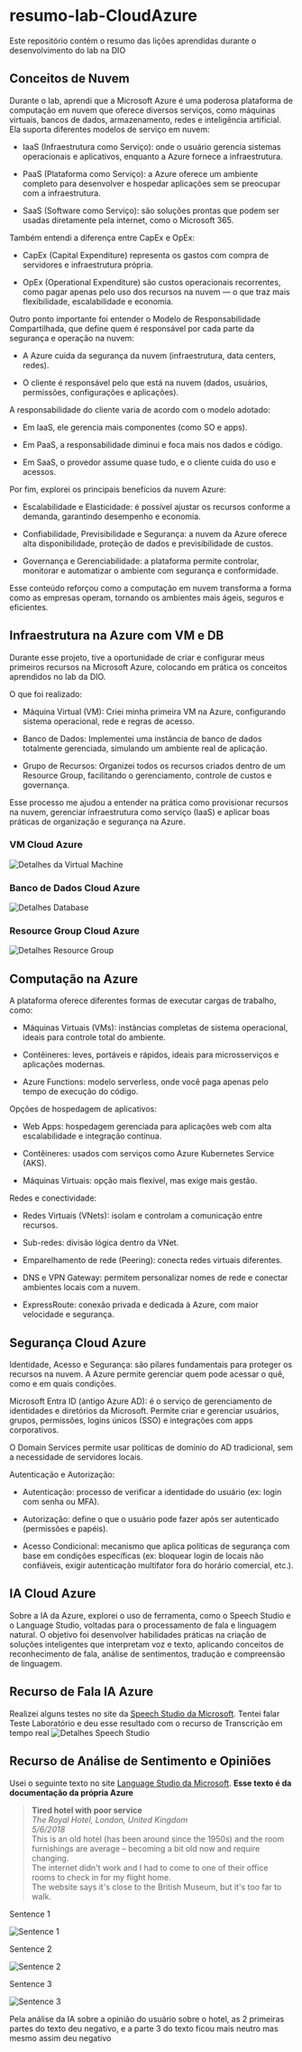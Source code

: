 # resumo-lab-CloudAzure
Este repositório contém o resumo das lições aprendidas durante o desenvolvimento do lab na DIO

## Conceitos de Nuvem
Durante o lab, aprendi que a Microsoft Azure é uma poderosa plataforma de computação em nuvem que oferece diversos serviços, como máquinas virtuais, bancos de dados, armazenamento, redes e inteligência artificial. Ela suporta diferentes modelos de serviço em nuvem:

- IaaS (Infraestrutura como Serviço): onde o usuário gerencia sistemas operacionais e aplicativos, enquanto a Azure fornece a infraestrutura.

- PaaS (Plataforma como Serviço): a Azure oferece um ambiente completo para desenvolver e hospedar aplicações sem se preocupar com a infraestrutura.

- SaaS (Software como Serviço): são soluções prontas que podem ser usadas diretamente pela internet, como o Microsoft 365.

Também entendi a diferença entre CapEx e OpEx:

- CapEx (Capital Expenditure) representa os gastos com compra de servidores e infraestrutura própria.

- OpEx (Operational Expenditure) são custos operacionais recorrentes, como pagar apenas pelo uso dos recursos na nuvem — o que traz mais flexibilidade, escalabilidade e economia.

Outro ponto importante foi entender o Modelo de Responsabilidade Compartilhada, que define quem é responsável por cada parte da segurança e operação na nuvem:

- A Azure cuida da segurança da nuvem (infraestrutura, data centers, redes).

- O cliente é responsável pelo que está na nuvem (dados, usuários, permissões, configurações e aplicações).

A responsabilidade do cliente varia de acordo com o modelo adotado:

- Em IaaS, ele gerencia mais componentes (como SO e apps).

- Em PaaS, a responsabilidade diminui e foca mais nos dados e código.

- Em SaaS, o provedor assume quase tudo, e o cliente cuida do uso e acessos.

Por fim, explorei os principais benefícios da nuvem Azure:

- Escalabilidade e Elasticidade: é possível ajustar os recursos conforme a demanda, garantindo desempenho e economia.

- Confiabilidade, Previsibilidade e Segurança: a nuvem da Azure oferece alta disponibilidade, proteção de dados e previsibilidade de custos.

- Governança e Gerenciabilidade: a plataforma permite controlar, monitorar e automatizar o ambiente com segurança e conformidade.

Esse conteúdo reforçou como a computação em nuvem transforma a forma como as empresas operam, tornando os ambientes mais ágeis, seguros e eficientes.

## Infraestrutura na Azure com VM e DB
Durante esse projeto, tive a oportunidade de criar e configurar meus primeiros recursos na Microsoft Azure, colocando em prática os conceitos aprendidos no lab da DIO.

O que foi realizado:

- Máquina Virtual (VM): Criei minha primeira VM na Azure, configurando sistema operacional, rede e regras de acesso.

- Banco de Dados: Implementei uma instância de banco de dados totalmente gerenciada, simulando um ambiente real de aplicação.

- Grupo de Recursos: Organizei todos os recursos criados dentro de um Resource Group, facilitando o gerenciamento, controle de custos e governança.

Esse processo me ajudou a entender na prática como provisionar recursos na nuvem, gerenciar infraestrutura como serviço (IaaS) e aplicar boas práticas de organização e segurança na Azure.

### VM Cloud Azure
![Detalhes da Virtual Machine](https://github.com/Phc01/resumo-lab-CloudAzure/blob/main/vm%20detalhes.png)

### Banco de Dados Cloud Azure
![Detalhes Database](https://github.com/Phc01/resumo-lab-CloudAzure/blob/main/db%20detalhes.png)

### Resource Group Cloud Azure
![Detalhes Resource Group](https://github.com/Phc01/resumo-lab-CloudAzure/blob/main/grupo%20de%20recursos%20com%20itens.png)

## Computação na Azure
A plataforma oferece diferentes formas de executar cargas de trabalho, como:

- Máquinas Virtuais (VMs): instâncias completas de sistema operacional, ideais para controle total do ambiente.

- Contêineres: leves, portáveis e rápidos, ideais para microsserviços e aplicações modernas.

- Azure Functions: modelo serverless, onde você paga apenas pelo tempo de execução do código.

Opções de hospedagem de aplicativos:

- Web Apps: hospedagem gerenciada para aplicações web com alta escalabilidade e integração contínua.

- Contêineres: usados com serviços como Azure Kubernetes Service (AKS).

- Máquinas Virtuais: opção mais flexível, mas exige mais gestão.

Redes e conectividade:

- Redes Virtuais (VNets): isolam e controlam a comunicação entre recursos.

- Sub-redes: divisão lógica dentro da VNet.

- Emparelhamento de rede (Peering): conecta redes virtuais diferentes.

- DNS e VPN Gateway: permitem personalizar nomes de rede e conectar ambientes locais com a nuvem.

- ExpressRoute: conexão privada e dedicada à Azure, com maior velocidade e segurança.

## Segurança Cloud Azure

Identidade, Acesso e Segurança: são pilares fundamentais para proteger os recursos na nuvem. A Azure permite gerenciar quem pode acessar o quê, como e em quais condições.

Microsoft Entra ID (antigo Azure AD): é o serviço de gerenciamento de identidades e diretórios da Microsoft. Permite criar e gerenciar usuários, grupos, permissões, logins únicos (SSO) e integrações com apps corporativos.

O Domain Services permite usar políticas de domínio do AD tradicional, sem a necessidade de servidores locais.

Autenticação e Autorização:

- Autenticação: processo de verificar a identidade do usuário (ex: login com senha ou MFA).

- Autorização: define o que o usuário pode fazer após ser autenticado (permissões e papéis).

- Acesso Condicional: mecanismo que aplica políticas de segurança com base em condições específicas (ex: bloquear login de locais não confiáveis, exigir autenticação multifator fora do horário comercial, etc.).

## IA Cloud Azure

Sobre a IA da Azure, explorei o uso de ferramenta, como o Speech Studio e o Language Studio, voltadas para o processamento de fala e linguagem natural. O objetivo foi desenvolver habilidades práticas na criação de soluções inteligentes que interpretam voz e texto, aplicando conceitos de reconhecimento de fala, análise de sentimentos, tradução e compreensão de linguagem.

## Recurso de Fala IA Azure
Realizei alguns testes no site da [Speech Studio da Microsoft](https://learn.microsoft.com/azure/cognitive-services/speech-service/). Tentei falar Teste Laboratório e deu esse resultado com o recurso de Transcrição em tempo real
![Detalhes Speech Studio](https://github.com/Phc01/resumo-lab-CloudAzure/blob/main/detalhes%20Fala%20ia.png)

## Recurso de Análise de Sentimento e Opiniões
Usei o seguinte texto no site [Language Studio da Microsoft](https://language.cognitive.azure.com/). **Esse texto é da documentação da própria Azure**
> **Tired hotel with poor service**  
> *The Royal Hotel, London, United Kingdom*  
> *5/6/2018*  
> This is an old hotel (has been around since the 1950s) and the room furnishings are average – becoming a bit old now and require changing.  
> The internet didn't work and I had to come to one of their office rooms to check in for my flight home.  
> The website says it's close to the British Museum, but it's too far to walk.

Sentence 1

![Sentence 1](https://github.com/Phc01/resumo-lab-CloudAzure/blob/main/resultado%20texto%20language%20studio.png)

Sentence 2

![Sentence 2](https://github.com/Phc01/resumo-lab-CloudAzure/blob/main/resultado%202%20.png)

Sentence 3

![Sentence 3](https://github.com/Phc01/resumo-lab-CloudAzure/blob/main/resultado%203.png)

Pela análise da IA sobre a opinião do usuário sobre o hotel, as 2 primeiras partes do texto deu negativo, e a parte 3 do texto ficou mais neutro mas mesmo assim deu negativo
